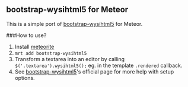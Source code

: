 ## bootstrap-wysihtml5 for Meteor

This is a simple port of [bootstrap-wysihtml5](http://jhollingworth.github.io/bootstrap-wysihtml5/) for Meteor.

###How to use?

1. Install [meteorite](https://github.com/oortcloud/meteorite)
2. `mrt add bootstrap-wysihtml5`
3. Transform a textarea into an editor by calling `$('.textarea').wysihtml5();` eg. in the template `.rendered` callback.
4. See [bootstrap-wysihtml5](http://jhollingworth.github.io/bootstrap-wysihtml5/)'s official page for more help with setup options.
